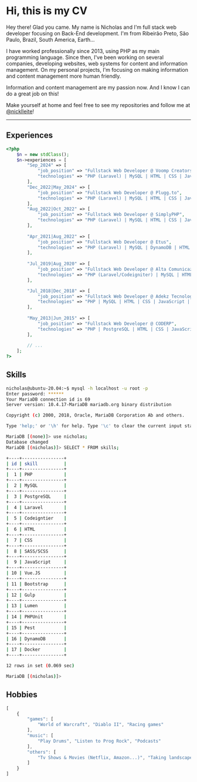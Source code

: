 # Hi, this is my CV

Hey there! Glad you came. My name is Nicholas and I'm full stack web developer
focusing on Back-End development. I'm from Ribeirão Preto, São Paulo, Brazil,
South America, Earth...

I have worked professionally since 2013, using PHP as my main programming
language. Since then, I've been working on several companies, developing
websites, web systems for content and information management. On my personal
projects, I'm focusing on making information and content management more human
friendly.

Information and content management are my passion now. And I know I can do a
great job on this!

Make yourself at home and feel free to see my repositories and follow me at
[@nicklleite](https://twitter.com/nicklleite "Twitter / nicklleite")!

---

## Experiences

```php
<?php
    $n = new stdClass();
    $n->experiences = [
        "Sep_2024" => [
            "job_position" => "Fullstack Web Developer @ Voomp Creators (via Soluevo)",
            "technologies" => "PHP (Laravel) | MySQL | HTML | CSS | JavaScript | Vue.JS | PHPUnit | Azure Devops (for git operations)"
        ],
        "Dec_2022|May_2024" => [
            "job_position" => "Fullstack Web Developer @ Plugg.to",
            "technologies" => "PHP (Laravel) | MySQL | HTML | CSS | JavaScript | Vue.JS | PHPUnit | Bitbucket"
        ],
        "Aug_2022|Oct_2022" => [
            "job_position" => "Fullstack Web Developer @ SimplyPHP",
            "technologies" => "PHP (Laravel) | MySQL | HTML | CSS | JavaScript | Vue.JS | PHPUnit | Bitbucket"
        ],
        
        "Apr_2021|Aug_2022" => [
            "job_position" => "Fullstack Web Developer @ Etus",
            "technologies" => "PHP (Laravel) | MySQL | DynamoDB | HTML | CSS | JavaScript | Vue.JS | Bootstrap | PHPUnit | Bitbucket"
        ],
        
        "Jul_2019|Aug_2020" => [
            "job_position" => "Fullstack Web Developer @ Alta Comunicazione",
            "technologies" => "PHP (Laravel/Codeigniter) | MySQL | HTML | CSS | JavaScript | jQuery | Bootstrap | Gulp | Git | Bitbucket"
        ],

        "Jul_2018|Dec_2018" => [
            "job_position" => "Fullstack Web Developer @ Adekz Tecnologia",
            "technologies" => "PHP | MySQL | HTML | CSS | JavaScript | Vue.js"
        ],
        
        "May_2013|Jun_2015" => [
            "job_position" => "Fullstack Web Developer @ CODERP",
            "technologies" => "PHP | PostgreSQL | HTML | CSS | JavaScript | jQuery | Bootstrap"
        ],
        
        // ...
    ];
?>
```

## Skills

```bash
nicholas@ubuntu-20.04:~$ mysql -h localhost -u root -p
Enter password: ******
Your MariaDB connection id is 69
Server version: 10.4.17-MariaDB mariadb.org binary distribution

Copyright (c) 2000, 2018, Oracle, MariaDB Corporation Ab and others.

Type 'help;' or '\h' for help. Type '\c' to clear the current input statement.

MariaDB [(none)]> use nicholas;
Database changed
MariaDB [(nicholas)]> SELECT * FROM skills;

+----+----------------+
| id | skill          |
+----+----------------+
|  1 | PHP            |
+----+----------------+
|  2 | MySQL          |
+----+----------------+
|  3 | PostgreSQL     |
+----+----------------+
|  4 | Laravel        |
+----+----------------+
|  5 | Codeigntier    |
+----+----------------+
|  6 | HTML           |
+----+----------------+
|  7 | CSS            |
+----+----------------+
|  8 | SASS/SCSS      |
+----+----------------+
|  9 | JavaScript     |
+----+----------------+
| 10 | Vue.JS         |
+----+----------------+
| 11 | Bootstrap      |
+----+----------------+
| 12 | Gulp           |
+----+----------------+
| 13 | Lumen          |
+----+----------------+
| 14 | PHPUnit        |
+----+----------------+
| 15 | Pest           |
+----+----------------+
| 16 | DynamoDB       |
+----+----------------+
| 17 | Docker         |
+----+----------------+

12 rows in set (0.069 sec)

MariaDB [(nicholas)]>
```

## Hobbies
```javascript
[
    {
        "games": [
            "World of Warcraft", "Diablo II", "Racing games"
        ],
        "music": [
            "Play Drums", "Listen to Prog Rock", "Podcasts"
        ],
        "others": [
            "Tv Shows & Movies (Netflix, Amazon...)", "Taking landscape photos"
        ]
    }
]
```
